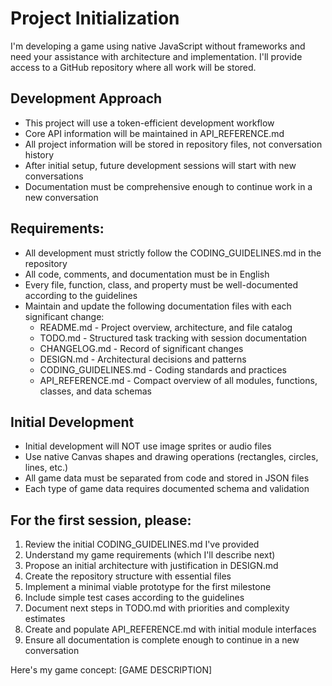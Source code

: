 # Project Initialization

I'm developing a game using native JavaScript without frameworks and need your assistance with architecture and implementation. I'll provide access to a GitHub repository where all work will be stored.

## Development Approach
- This project will use a token-efficient development workflow
- Core API information will be maintained in API_REFERENCE.md
- All project information will be stored in repository files, not conversation history
- After initial setup, future development sessions will start with new conversations
- Documentation must be comprehensive enough to continue work in a new conversation

## Requirements:
- All development must strictly follow the CODING_GUIDELINES.md in the repository
- All code, comments, and documentation must be in English
- Every file, function, class, and property must be well-documented according to the guidelines
- Maintain and update the following documentation files with each significant change:
    * README.md - Project overview, architecture, and file catalog
    * TODO.md - Structured task tracking with session documentation
    * CHANGELOG.md - Record of significant changes
    * DESIGN.md - Architectural decisions and patterns
    * CODING_GUIDELINES.md - Coding standards and practices
    * API_REFERENCE.md - Compact overview of all modules, functions, classes, and data schemas

## Initial Development
- Initial development will NOT use image sprites or audio files
- Use native Canvas shapes and drawing operations (rectangles, circles, lines, etc.)
- All game data must be separated from code and stored in JSON files
- Each type of game data requires documented schema and validation

## For the first session, please:
1. Review the initial CODING_GUIDELINES.md I've provided
2. Understand my game requirements (which I'll describe next)
3. Propose an initial architecture with justification in DESIGN.md
4. Create the repository structure with essential files
5. Implement a minimal viable prototype for the first milestone
6. Include simple test cases according to the guidelines
7. Document next steps in TODO.md with priorities and complexity estimates
8. Create and populate API_REFERENCE.md with initial module interfaces
9. Ensure all documentation is complete enough to continue in a new conversation

Here's my game concept: [GAME DESCRIPTION]